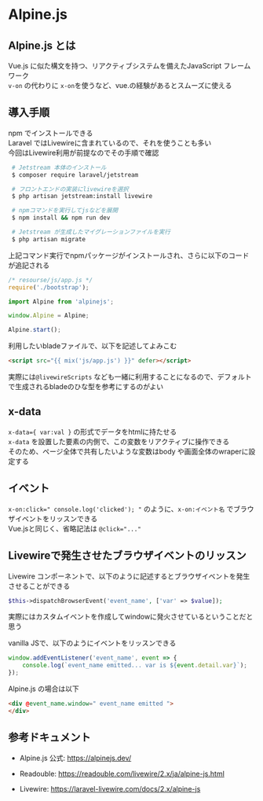 # Alpine.js

## Alpine.js とは
Vue.js に似た構文を持つ、リアクティブシステムを備えたJavaScript フレームワーク  
`v-on` の代わりに `x-on`を使うなど、vue.の経験があるとスムーズに使える  

## 導入手順
npm でインストールできる  
Laravel ではLivewireに含まれているので、それを使うことも多い  
今回はLivewire利用が前提なのでその手順で確認

```bash
 # Jetstream 本体のインストール
 $ composer require laravel/jetstream

 # フロントエンドの実装にlivewireを選択
 $ php artisan jetstream:install livewire

 # npmコマンドを実行してjsなどを展開
 $ npm install && npm run dev

 # Jetstream が生成したマイグレーションファイルを実行
 $ php artisan migrate
```

上記コマンド実行でnpmパッケージがインストールされ、さらに以下のコードが追記される
```JavaScript
/* resourse/js/app.js */
require('./bootstrap');

import Alpine from 'alpinejs';

window.Alpine = Alpine;

Alpine.start();
```

利用したいbladeファイルで、以下を記述してよみこむ
```html
<script src="{{ mix('js/app.js') }}" defer></script>
```

実際には`@livewireScripts` なども一緒に利用することになるので、デフォルトで生成されるbladeのひな型を参考にするのがよい

## x-data
`x-data={ var:val }` の形式でデータをhtmlに持たせる  
`x-data` を設置した要素の内側で、この変数をリアクティブに操作できる  
そのため、ページ全体で共有したいような変数はbody や画面全体のwraperに設定する  

## イベント
`x-on:click=" console.log('clicked'); "` のように、`x-on:イベント名` でブラウザイベントをリッスンできる  
Vue.jsと同じく、省略記法は `@click="..."`  

## Livewireで発生させたブラウザイベントのリッスン
Livewire コンポーネントで、以下のように記述するとブラウザイベントを発生させることができる
```php
$this->dispatchBrowserEvent('event_name', ['var' => $value]);
```
実際にはカスタムイベントを作成してwindowに発火させているということだと思う

vanilla JSで、以下のようにイベントをリッスンできる
```JavaScript
window.addEventListener('event_name', event => {
    console.log(`event_name emitted... var is ${event.detail.var}`);
});
```

Alpine.js の場合は以下
```html
<div @event_name.window=" event_name emitted ">
</div>
```

## 参考ドキュメント
- Alpine.js 公式:
  https://alpinejs.dev/

- Readouble:
  https://readouble.com/livewire/2.x/ja/alpine-js.html

- Livewire:
  https://laravel-livewire.com/docs/2.x/alpine-js
